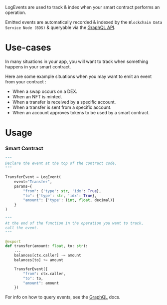LogEvents are used to track & index when your smart contract performs an operation.

Emitted events are automatically recorded & indexed by the `Blockchain Data Service Node (BDS)` & queryable via the [GraphQL API](../node/interfaces/graphql).

# Use-cases

In many situations in your app, you will want to track when something happens in your smart contract.

Here are some example situations when you may want to emit an event from your contract :

- When a swap occurs on a DEX.
- When an NFT is minted.
- When a transfer is received by a specific account.
- When a transfer is sent from a specific account.
- When an account approves tokens to be used by a smart contract. 

# Usage

### Smart Contract

```python
"""
Declare the event at the top of the contract code.
"""

TransferEvent = LogEvent(
    event="Transfer",
    params={
        "from": {'type': str, 'idx': True},
        "to": {'type': str, 'idx': True},
        "amount": {'type': (int, float, decimal)}
    }
)

"""
At the end of the function in the operation you want to track,
call the event.
"""

@export
def transfer(amount: float, to: str):
    ...
    balances[ctx.caller] -= amount
    balances[to] += amount

    TransferEvent({
        "from": ctx.caller,
        "to": to,
        "amount": amount
    })
```

For info on how to query events, see the [GraphQL](../node/interfaces/graphql) docs.